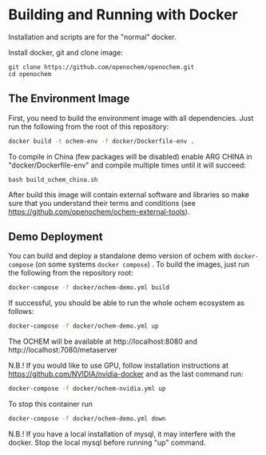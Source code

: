 # Building and Running with Docker

Installation and scripts are for the "normal" docker. 

Install docker, git and clone image:

```
git clone https://github.com/openochem/openochem.git
cd openochem
```

## The Environment Image

First, you need to build the environment image with all dependencies. Just run the following from the root of this repository:

```bash
docker build -t ochem-env -f docker/Dockerfile-env .
```

To compile in China (few packages will be disabled) enable ARG CHINA in "docker/Dockerfile-env" and compile multiple times until it will succeed:

```bash build_ochem_china.sh```

After build this image will contain external software and libraries so make sure that you understand their terms and conditions (see https://github.com/openochem/ochem-external-tools).

## Demo Deployment

You can build and deploy a standalone demo version of ochem with `docker-compose` (on some systems `docker compose`) . To build the images, just run the following from the repository root:

```bash
docker-compose -f docker/ochem-demo.yml build
```

If successful, you should be able to run the whole ochem ecosystem as follows:

```bash
docker-compose -f docker/ochem-demo.yml up
```

The OCHEM will be available at http://localhost:8080 and http://localhost:7080/metaserver

N.B.! If you would like to use GPU, follow installation instructions at https://github.com/NVIDIA/nvidia-docker and as the last command run:

```bash
docker-compose -f docker/ochem-nvidia.yml up
```

To stop this container run

```bash
docker-compose -f docker/ochem-demo.yml down
```

N.B.! If you have a local installation of mysql, it may interfere with the docker. Stop the local mysql before running "up" command.